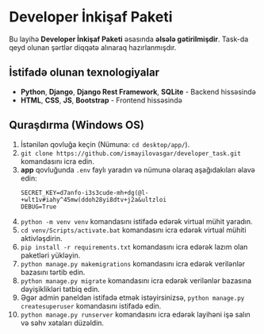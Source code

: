# Developer İnkişaf Paketi
Bu layihə **Developer İnkişaf Paketi** əsasında **əlsələ gətirilmişdir**. Task-da qeyd olunan şərtlər diqqətə alınaraq hazırlanmışdır.

## İstifadə olunan texnologiyalar
- **Python**, **Django**, **Django Rest Framework**, **SQLite** - Backend hissəsində  
- **HTML**, **CSS**, **JS**, **Bootstrap** - Frontend hissəsində  

## Quraşdırma (Windows OS)
1. İstənilən qovluğa keçin (Nümunə: `cd desktop/app/`).
2. `git clone https://github.com/ismayilovasgar/developer_task.git` komandasını icra edin.
3. **app** qovluğunda `.env` faylı yaradın və nümunə olaraq aşağıdakıları əlavə edin:
   ```env
   SECRET_KEY=d7anfo-i3s3cude-mh+dg(@l-+wlt1v#iahy^45mw(ddoh28yi8dtv+j2a&ultzloi
   DEBUG=True
4. `python -m venv venv` komandasını istifadə edərək virtual mühit yaradın.
5. `cd venv/Scripts/activate.bat` komandasını icra edərək virtual mühiti aktivləşdirin.
6. `pip install -r requirements.txt` komandasını icra edərək lazım olan paketləri yükləyin.
7. `python manage.py makemigrations` komandasını icra edərək verilənlər bazasını tərtib edin.
8. `python manage.py migrate` komandasını icra edərək verilənlər bazasına dəyişiklikləri tətbiq edin.
9. Əgər admin paneldən istifadə etmək istəyirsinizsə, `python manage.py createsuperuser` komandasını istifadə edin.
10. `python manage.py runserver` komandasını icra edərək layihəni işə salın və səhv xətaları düzəldin.
